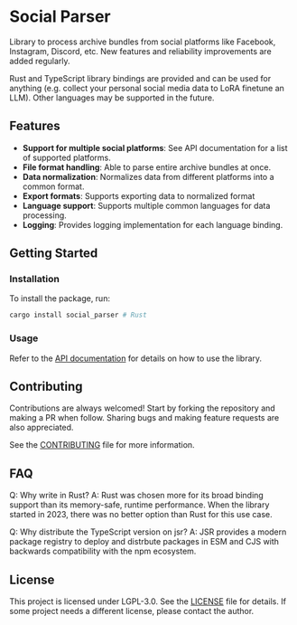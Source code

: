 # Social Parser

Library to process archive bundles from social platforms like Facebook, Instagram, Discord, etc. New features and reliability improvements are added regularly.

Rust and TypeScript library bindings are provided and can be used for anything (e.g. collect your personal social media data to LoRA finetune an LLM). Other languages may be supported in the future.

## Features

- **Support for multiple social platforms**: See API documentation for a list of supported platforms. <!-- TODO: Add link -->
- **File format handling**: Able to parse entire archive bundles at once.
- **Data normalization**: Normalizes data from different platforms into a common format.
- **Export formats**: Supports exporting data to normalized format
- **Language support**: Supports multiple common languages for data processing.
- **Logging**: Provides logging implementation for each language binding.

## Getting Started

### Installation

To install the package, run:

```bash
cargo install social_parser # Rust
```
<!-- TODO: Add other binding info -->

### Usage

Refer to the [API documentation](API.md) for details on how to use the library.
<!-- TODO: Update -->

## Contributing

Contributions are always welcomed! Start by forking the repository and making a PR when follow. Sharing bugs and making feature requests are also appreciated.

See the [CONTRIBUTING](CONTRIBUTING.md) file for more information.

## FAQ

Q: Why write in Rust?
A: Rust was chosen more for its broad binding support than its memory-safe, runtime performance. When the library started in 2023, there was no better option than Rust for this use case.

Q: Why distribute the TypeScript version on jsr?
A: JSR provides a modern package registry to deploy and distrbute packages in ESM and CJS with backwards compatibility with the npm ecosystem.

## License

This project is licensed under LGPL-3.0. See the [LICENSE](LICENSE) file for details. If some project needs a different license, please contact the author.
